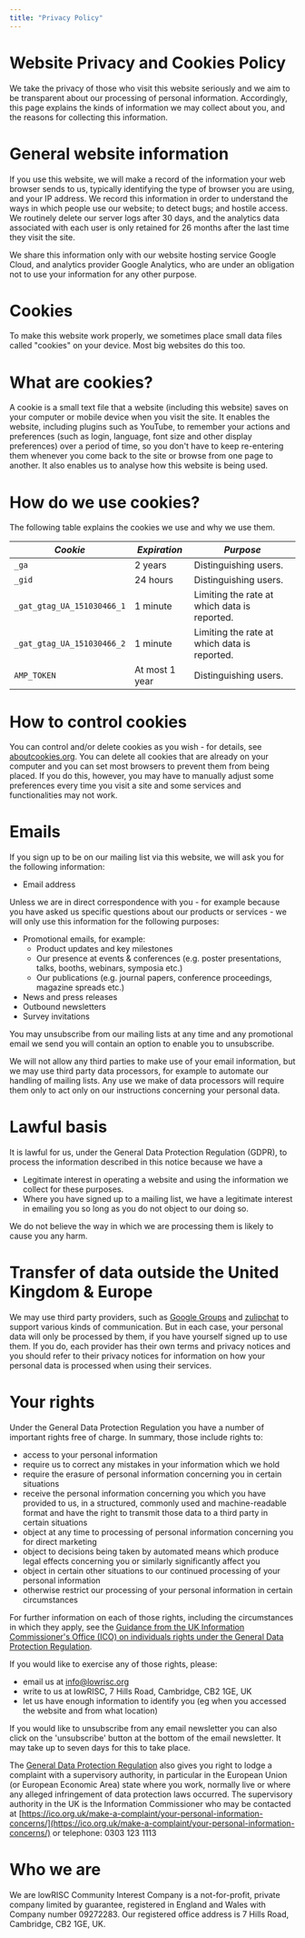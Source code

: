 ```yaml
---
title: "Privacy Policy"
---
```


# Website Privacy and Cookies Policy

We take the privacy of those who visit this website seriously and we aim to be
transparent about our processing of personal information. Accordingly, this
page explains the kinds of information we may collect about you, and the
reasons for collecting this information.

# General website information

If you use this website, we will make a record of the information your web
browser sends to us, typically identifying the type of browser you are using,
and your IP address. We record this information in order to understand the ways
in which people use our website; to detect bugs; and hostile access. We
routinely delete our server logs after 30 days, and the analytics data
associated with each user is only retained for 26 months after the last time
they visit the site.

We share this information only with our website hosting service Google Cloud,
and analytics provider Google Analytics, who are under an obligation not to use
your information for any other purpose.

# Cookies

To make this website work properly, we sometimes place small data files called
"cookies" on your device. Most big websites do this too.

# What are cookies?

A cookie is a small text file that a website (including this website) saves on
your computer or mobile device when you visit the site. It enables the website,
including plugins such as YouTube, to remember your actions and preferences
(such as login, language, font size and other display preferences) over a
period of time, so you don't have to keep re-entering them whenever you come
back to the site or browse from one page to another. It also enables us to
analyse how this website is being used.

# How do we use cookies?

The following table explains the cookies we use and why we use them.

| *Cookie* | *Expiration* | *Purpose* |
|----------|--------------|-----------|
| `_ga` | 2 years | Distinguishing users. |
| `_gid` | 24 hours | Distinguishing users. |
| `_gat_gtag_UA_151030466_1` | 1 minute | Limiting the rate at which data is reported. |
| `_gat_gtag_UA_151030466_2` | 1 minute | Limiting the rate at which data is reported. |
| `AMP_TOKEN` | At most 1 year | Distinguishing users. |

# How to control cookies

You can control and/or delete cookies as you wish - for details, see
[aboutcookies.org](https://aboutcookies.org). You can delete all cookies that
are already on your computer and you can set most browsers to prevent them from
being placed. If you do this, however, you may have to manually adjust some
preferences every time you visit a site and some services and functionalities
may not work.

# Emails

If you sign up to be on our mailing list via this website, we will ask you for
the following information:

  * Email address

Unless we are in direct correspondence with you - for example because you have
asked us specific questions about our products or services - we will only use
this information for the following purposes:

  * Promotional emails, for example:
    * Product updates and key milestones
    * Our presence at events & conferences (e.g. poster presentations, talks,
      booths, webinars, symposia etc.)
    * Our publications (e.g. journal papers, conference proceedings, magazine
      spreads etc.)
  * News and press releases
  * Outbound newsletters
  * Survey invitations

You may unsubscribe from our mailing lists at any time and any promotional
email we send you will contain an option to enable you to unsubscribe.

We will not allow any third parties to make use of your email information, but
we may use third party data processors, for example to automate our handling of
mailing lists. Any use we make of data processors will require them only to act
only on our instructions concerning your personal data.

# Lawful basis

It is lawful for us, under the General Data Protection Regulation (GDPR), to
process the information described in this notice because we have a

  * Legitimate interest in operating a website and using the information we
    collect for these purposes.
  * Where you have signed up to a mailing list, we have a legitimate interest
    in emailing you so long as you do not object to our doing so.

We do not believe the way in which we are processing them is likely to cause you any harm.

# Transfer of data outside the United Kingdom & Europe

We may use third party providers, such as [Google
Groups](https://groups.google.com/forum/#!overview) and
[zulipchat](https://zulipchat.com) to support various kinds of communication.
But in each case, your personal data will only be processed by them, if you
have yourself signed up to use them. If you do, each provider has their own
terms and privacy notices and you should refer to their privacy notices for
information on how your personal data is processed when using their services.

# Your rights

Under the General Data Protection Regulation you have a number of important
rights free of charge. In summary, those include rights to:

  * access to your personal information
  * require us to correct any mistakes in your information which we hold
  * require the erasure of personal information concerning you in certain
    situations
  * receive the personal information concerning you which you have provided to
    us, in a structured, commonly used and machine-readable format and have the
    right to transmit those data to a third party in certain situations
  * object at any time to processing of personal information concerning you for
    direct marketing
  * object to decisions being taken by automated means which produce legal
    effects concerning you or similarly significantly affect you
  * object in certain other situations to our continued processing of your
    personal information
  * otherwise restrict our processing of your personal information in certain
    circumstances

For further information on each of those rights, including the circumstances in
which they apply, see the [Guidance from the UK Information Commissioner's
Office (ICO) on individuals rights under the General Data Protection
Regulation](http://ico.org.uk/for-organisations/guide-to-the-general-data-protection-regulation-gdpr/individual-rights/).

If you would like to exercise any of those rights, please:

  * email us at [info@lowrisc.org](mailto:info@lowrisc.org)
  * write to us at lowRISC, 7 Hills Road, Cambridge, CB2 1GE, UK
  * let us have enough information to identify you (eg when you accessed the
    website and from what location)

If you would like to unsubscribe from any email newsletter you can also click
on the 'unsubscribe' button at the bottom of the email newsletter. It may take
up to seven days for this to take place.

The [General Data Protection
Regulation](http://eur-lex.europa.eu/legal-content/EN/TXT/PDF/?uri=CELEX:32016R0679&from=EN)
also gives you right to lodge a complaint with a supervisory authority, in
particular in the European Union (or European Economic Area) state where you
work, normally live or where any alleged infringement of data protection laws
occurred. The supervisory authority in the UK is the Information Commissioner
who may be contacted at
[https://ico.org.uk/make-a-complaint/your-personal-information-concerns/](https://ico.org.uk/make-a-complaint/your-personal-information-concerns/)
or telephone: 0303 123 1113

# Who we are

We are lowRISC Community Interest Company is a not-for-profit, private company
limited by guarantee, registered in England and Wales with Company number
09272283. Our registered office address is 7 Hills Road, Cambridge, CB2 1GE,
UK.
